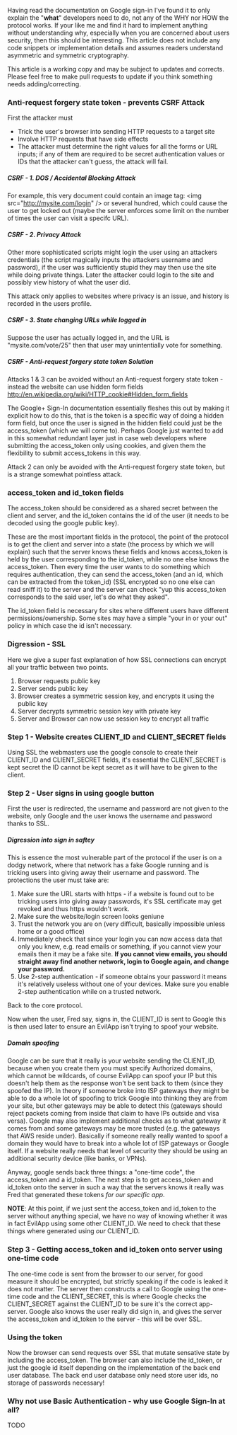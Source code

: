 Having read the documentation on Google sign-in I've found it to only explain the "**what**" developers need to do, not any of the WHY nor HOW the protocol works.  If your like me and find it hard to implement anything without understanding why, especially when you are concerned about users security, then this should be interesting.  This article does not include any code snippets or implementation details and assumes readers understand asymmetric and symmetric cryptography.

This article is a working copy and may be subject to updates and corrects.  Please feel free to make pull requests to update if you think something needs adding/correcting.

### Anti-request forgery state token - prevents CSRF Attack

First the attacker must

 - Trick the user's browser into sending HTTP requests to a target site
 - Involve HTTP requests that have side effects
 - The attacker must determine the right values for all the forms or URL inputs; if any of them are required to be secret authentication values or IDs that the attacker can't guess, the attack will fail.

##### CSRF - 1. DOS / Accidental Blocking Attack

For example, this very document could contain an image tag: \<img src="http://mysite.com/login" /\> or several hundred, which could cause the user to get locked out (maybe the server enforces some limit on the number of times the user can visit a specifc URL).  

##### CSRF - 2. Privacy Attack

Other more sophisticated scripts might login the user using an attackers credentials (the script magically inputs the attackers username and password), if the user was sufficiently stupid they may then use the site while doing private things.  Later the attacker could login to the site and possibly view history of what the user did.

This attack only applies to websites where privacy is an issue, and history is recorded in the users profile.

##### CSRF - 3. State changing URLs while logged in

Suppose the user has actually logged in, and the URL is "mysite.com/vote/25" then that user may unintentially vote for something. 

##### CSRF - Anti-request forgery state token Solution

Attacks 1 & 3 can be avoided without an Anti-request forgery state token - instead the website can use hidden form fields http://en.wikipedia.org/wiki/HTTP_cookie#Hidden_form_fields

The Google+ Sign-In documentation essentially fleshes this out by making it explicit how to do this, that is the token is a specific way of doing a hidden form field, but once the user is signed in the hidden field could just be the access_token (which we will come to). Perhaps Google just wanted to add in this somewhat redundant layer just in case web developers where submitting the access_token only using cookies, and given them the flexibility to submit access_tokens in this way.  

Attack 2 can only be avoided with the Anti-request forgery state token, but is a strange somewhat pointless attack.

### access_token and id_token fields

The access_token should be considered as a shared secret between the client and server, and the id_token contains the id of the user (it needs to be decoded using the google public key).

These are the most important fields in the protocol, the point of the protocol is to get the client and server into a state (the process by which we will explain) such that the server knows these fields and knows access_token is held by the user corresponding to the id_token, while no one else knows the access_token.  Then every time the user wants to do something which requires authentication, they can send the access_token (and an id, which can be extracted from the token_id) (SSL encrypted so no one else can read sniff it) to the server and the server can check "yup this access_token corresponds to the said user, let's do what they asked".

The id_token field is necessary for sites where different users have different permissions/ownership.  Some sites may have a simple "your in or your out" policy in which case the id isn't necessary.

### Digression - SSL

Here we give a super fast explanation of how SSL connections can encrypt all your traffic between two points.

1. Browser requests public key
2. Server sends public key
3. Browser creates a symmetric session key, and encrypts it using the public key
4. Server decrypts symmetric session key with private key
5. Server and Browser can now use session key to encrypt all traffic

### Step 1 - Website creates CLIENT_ID and CLIENT_SECRET fields

Using SSL the webmasters use the google console to create their CLIENT_ID and CLIENT_SECRET fields, it's essential the CLIENT_SECRET is kept secret the ID cannot be kept secret as it will have to be given to the client.

### Step 2 - User signs in using google button

First the user is redirected, the username and password are not given to the website, only Google and the user knows the username and password thanks to SSL.  

##### Digression into sign in saftey

This is essence the most vulnerable part of the protocol if the user is on a dodgy network, where that network has a fake Google running and is tricking users into giving away their username and password.  The protections the user must take are:

1. Make sure the URL starts with https - if a website is found out to be tricking users into giving away passwords, it's SSL certificate may get revoked and thus https wouldn't work.
2. Make sure the website/login screen looks geniune
3. Trust the network you are on (very difficult, basically impossible unless home or a good office)
4. Immediately check that since your login you can now access data that only you knew, e.g. read emails or something, if you cannot view your emails then it may be a fake site.  **If you cannot view emails, you should straight away find another network, login to Google again, and change your password.**
5. Use 2-step authentication - if someone obtains your password it means it's relatively useless without one of your devices.  Make sure you enable 2-step authentication while on a trusted network.

Back to the core protocol. 

Now when the user, Fred say, signs in, the CLIENT_ID is sent to Google this is then used later to ensure an EvilApp isn't trying to spoof your website.  

##### Domain spoofing

Google can be sure that it really is your website sending the CLIENT_ID, because when you create them you must specify Authorized domains, which cannot be wildcards, of course EvilApp can spoof your IP but this doesn't help them as the response won't be sent back to them (since they spoofed the IP).  In theory if someone broke into ISP gateways they might be able to do a whole lot of spoofing to trick Google into thinking they are from your site, but other gateways may be able to detect this (gateways should reject packets coming from inside that claim to have IPs outside and visa versa).  Google may also implement additional checks as to what gateway it comes from and some gateways may be more trusted (e.g. the gateways that AWS reside under).  Basically if someone really really wanted to spoof a domain they would have to break into a whole lot of ISP gateways or Google itself.  If a website really needs that level of security they should be using an additional security device (like banks, or VPNs).

Anyway, google sends back three things: a "one-time code", the access_token and a id_token.  The next step is to get access_token and id_token onto the server in such a way that the servers knows it really was Fred that generated these tokens *for our specific app*.

**NOTE**: At this point, if we just sent the access_token and id_token to the server without anything special, we have no way of knowing whether it was in fact EvilApp using some other CLIENT_ID.  We need to check that these things where generated using *our* CLIENT_ID.

### Step 3 - Getting access_token and id_token onto server using one-time code

The one-time code is sent from the browser to our server, for good measure it should be encrypted, but strictly speaking if the code is leaked it does not matter.  The server then constructs a call to Google using the one-time code and the CLIENT_SECRET, this is where Google checks the CLIENT_SECRET against the CLIENT_ID to be sure it's the correct app-server.  Google also knows the user really did sign in, and gives the server the access_token and id_token to the server - this will be over SSL.

### Using the token

Now the browser can send requests over SSL that mutate sensative state by including the access_token.  The browser can also include the id_token, or just the google id itself depending on the implementation of the back end user database.  The back end user database only need store user ids, no storage of passwords necessary!

### Why not use Basic Authentication - why use Google Sign-In at all?

TODO
